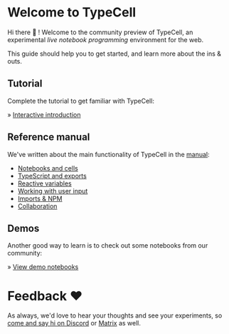 # Welcome to TypeCell

Hi there 👋 ! Welcome to the community preview of TypeCell, an experimental _live notebook programming_ environment for the web.

This guide should help you to get started, and learn more about the ins & outs.

## Tutorial

Complete the tutorial to get familiar with TypeCell:

» [Interactive introduction](/docs/interactive-introduction.md)

## Reference manual

We've written about the main functionality of TypeCell in the [manual](/docs/manual):

- [Notebooks and cells](/docs/manual/1.%20Notebooks%20and%20cells.md)
- [TypeScript and exports](/docs/manual/2.%20TypeScript%20and%20exports.md)
- [Reactive variables](/docs/manual/3.%20Reactive%20variables.md)
- [Working with user input](/docs/manual/4.%20Inputs.md)
- [Imports & NPM](/docs/manual/5.%20Imports%20and%20NPM.md)
- [Collaboration](/docs/manual/6.%20Collaboration.md)

## Demos

Another good way to learn is to check out some notebooks from our community:

» [View demo notebooks](/docs/demos.md)

# Feedback ❤️

As always, we'd love to hear your thoughts and see your experiments, so [come and say hi on Discord](https://discord.gg/TcJ9TRC3SV) or [Matrix](https://matrix.to/#/#typecell-space:matrix.org) as well.

